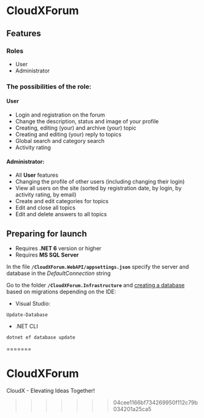 # CloudXForum

## Features

### Roles

- User
- Administrator

### The possibilities of the role:

#### User
- Login and registration on the forum
- Change the description, status and image of your profile
- Creating, editing (your) and archive (your) topic
- Creating and editing (your) reply to topics
- Global search and category search
- Activity rating

#### Administrator:
- All **User** features
- Changing the profile of other users (including changing their login)
- View all users on the site (sorted by registration date, by login, by activity rating, by email)
- Create and edit categories for topics
- Edit and close all topics
- Edit and delete answers to all topics

## Preparing for launch

- Requires **.NET 6** version or higher
- Requires **MS SQL Server**

In the file **```/CloudXForum.WebAPI/appsettings.json```** specify the server and database in the *DefaultConnection* string

Go to the folder **```/CloudXForum.Infrastructure```** and [creating a database](https://docs.microsoft.com/en-us/ef/core/managing-schemas/migrations ) based on migrations depending on the IDE:
- Visual Studio:
```
Update-Database
```
- .NET CLI
```
dotnet ef database update
```
=======
# CloudXForum
 
CloudX - Elevating Ideas Together!
>>>>>>> 04cee1166bf734269950f112c79b034201a25ca5
